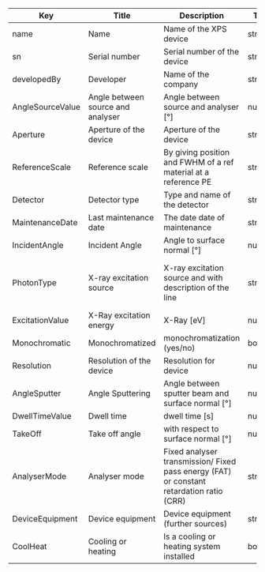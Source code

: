|  Key                   | Title                  | Description                                               | Type    | Required | Default value |
| -------------------    | -----------------------| ----------------------------------------------------------| ------- | -------- | ------------- |
| name                   | Name                   | Name of the XPS device                                    | string  | true     |               |
| sn                     | Serial number          | Serial number of the device                               | string  | false    |               |
| developedBy            | Developer              | Name of the company                                       | string  | true     |               |
| AngleSourceValue       | Angle between source and analyser | Angle between source and analyser [°]          | number  | true     |               |
| Aperture               | Aperture of the device | Aperture of the device                                    | string  | true     |               | 
| ReferenceScale         | Reference scale        | By giving position and FWHM of a ref material at a reference PE | string | true|               |
| Detector               | Detector type          | Type and name of the detector                             | string  | true     |               |
| MaintenanceDate        | Last maintenance date  | The date date of maintenance                              | string  | true     |               |
| IncidentAngle          | Incident Angle         | Angle to surface normal [°]                               | number  | true     |               |
| PhotonType             | X-ray excitation source | X-ray excitation source and with description of the line | string  | true     | Al K_alpha monochromatic/ Al K_alphanon-monochromatic/Mg K_alpha |
| ExcitationValue        | X-Ray excitation energy | X-Ray [eV]                                                | number  | true     | 1486.7        |
| Monochromatic          | Monochromatized        | monochromatization (yes/no)                               | boolean | true     | yes           |
| Resolution             | Resolution of the device | Resolution for device                                   | number  | true     |               |
| AngleSputter           | Angle Sputtering       | Angle between sputter beam and surface normal [°]         | number  | true     |               |
| DwellTimeValue         | Dwell time             | dwell time [s]                                            | number  | true     |               |
| TakeOff                | Take off angle         | with respect to surface normal [°]                        | number  | true     |               |
| AnalyserMode           | Analyser mode          | Fixed analyser transmission/ Fixed pass energy (FAT) or constant retardation ratio (CRR) |string |true   |          |
| DeviceEquipment        | Device equipment       | Device equipment (further sources)                        | string  | false    |               |
| CoolHeat               | Cooling or heating     | Is a cooling or heating system installed                  | boolean | false    |               |
